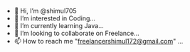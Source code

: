 - 👋 Hi, I’m @shimul705
- 👀 I’m interested in Coding...
- 🌱 I’m currently learning Java...
- 💞️ I’m looking to collaborate on Freelance...
- 📫 How to reach me "freelancershimul172@gmail.com" ...

<!---
shimul705/shimul705 is a ✨ special ✨ repository because its `README.md` (this file) appears on your GitHub profile.
You can click the Preview link to take a look at your changes.
--->
